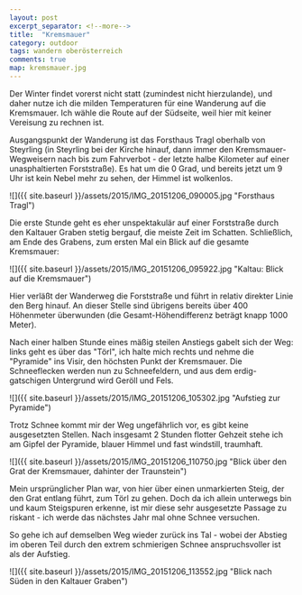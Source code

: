 ```yaml
---
layout: post
excerpt_separator: <!--more-->
title:  "Kremsmauer"
category: outdoor
tags: wandern oberösterreich
comments: true
map: kremsmauer.jpg
---
```

Der Winter findet vorerst nicht statt (zumindest nicht hierzulande), und daher nutze ich die milden Temperaturen für eine Wanderung auf die Kremsmauer.
Ich wähle die Route auf der Südseite, weil hier mit keiner Vereisung zu rechnen ist.

<!--more-->

Ausgangspunkt der Wanderung ist das Forsthaus Tragl oberhalb von Steyrling (in Steyrling bei der Kirche hinauf, dann immer den Kremsmauer-Wegweisern nach bis zum Fahrverbot - der letzte halbe Kilometer auf einer unasphaltierten Forststraße). Es hat um die 0 Grad, und bereits jetzt um 9 Uhr ist kein Nebel mehr zu sehen, der Himmel ist wolkenlos.

![]({{ site.baseurl }}/assets/2015/IMG_20151206_090005.jpg "Forsthaus Tragl")

Die erste Stunde geht es eher unspektakulär auf einer Forststraße durch den Kaltauer Graben stetig bergauf, die meiste Zeit im Schatten.
Schließlich, am Ende des Grabens, zum ersten Mal ein Blick auf die gesamte Kremsmauer:

![]({{ site.baseurl }}/assets/2015/IMG_20151206_095922.jpg "Kaltau: Blick auf die Kremsmauer")

Hier verläßt der Wanderweg die Forststraße und führt in relativ direkter Linie den Berg hinauf. An dieser Stelle sind übrigens bereits über 400 Höhenmeter überwunden (die Gesamt-Höhendifferenz beträgt knapp 1000 Meter).

Nach einer halben Stunde eines mäßig steilen Anstiegs gabelt sich der Weg: links geht es über das "Törl", ich halte mich rechts und nehme die "Pyramide" ins Visir, den höchsten Punkt der Kremsmauer. Die Schneeflecken werden nun zu Schneefeldern, und aus dem erdig-gatschigen Untergrund wird Geröll und Fels.
 
![]({{ site.baseurl }}/assets/2015/IMG_20151206_105302.jpg "Aufstieg zur Pyramide")

Trotz Schnee kommt mir der Weg ungefährlich vor, es gibt keine ausgesetzten Stellen.
Nach insgesamt 2 Stunden flotter Gehzeit stehe ich am Gipfel der Pyramide, blauer Himmel und fast windstill, traumhaft.

![]({{ site.baseurl }}/assets/2015/IMG_20151206_110750.jpg "Blick über den Grat der Kremsmauer, dahinter der Traunstein")

Mein ursprünglicher Plan war, von hier über einen unmarkierten Steig, der den Grat entlang führt, zum Törl zu gehen. Doch da ich allein unterwegs bin und kaum Steigspuren erkenne, ist mir diese sehr ausgesetzte Passage zu riskant - ich werde das nächstes Jahr mal ohne Schnee versuchen.

So gehe ich auf demselben Weg wieder zurück ins Tal - wobei der Abstieg im oberen Teil durch den extrem schmierigen Schnee anspruchsvoller ist als der Aufstieg.

![]({{ site.baseurl }}/assets/2015/IMG_20151206_113552.jpg "Blick nach Süden in den Kaltauer Graben")
